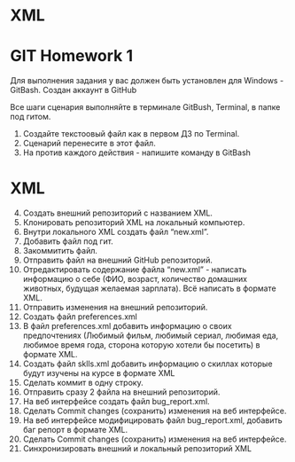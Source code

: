 # XML
# GIT Homework 1
Для выполнения задания у вас должен быть установлен для Windows - GitBash.
Создан аккаунт в GitHub

Все шаги сценария выполняйте в терминале GitBush, Terminal, в папке под гитом.

 1. Создайте текстоовый файл как в первом ДЗ по Terminal.
 2. Сценарий перенесите в этот файл.
 3. На против каждого действия - напишите команду в GitBash

# XML
 4. Создать внешний репозиторий c названием XML.
 5. Клонировать репозиторий XML на локальный компьютер.
 6. Внутри локального XML создать файл “new.xml”.
 7. Добавить файл под гит.
 8. Закоммитить файл.
 9. Отправить файл на внешний GitHub репозиторий.
 10. Отредактировать содержание файла “new.xml” - написать информацию о себе (ФИО, возраст, количество домашних животных, будущая желаемая зарплата). Всё написать в формате XML.
 11. Отправить изменения на внешний репозиторий.
 12. Создать файл preferences.xml
 13. В файл preferences.xml добавить информацию о своих предпочтениях (Любимый фильм, любимый сериал, любимая еда, любимое время года, сторона которую хотели бы посетить) в формате XML.
 14. Создать файл sklls.xml добавить информацию о скиллах которые будут изучены на курсе в формате XML
 15. Сделать коммит в одну строку.
 16. Отправить сразу 2 файла на внешний репозиторий.
 17. На веб интерфейсе создать файл bug_report.xml.
 18. Сделать Commit changes (сохранить) изменения на веб интерфейсе.
 19. На веб интерфейсе модифицировать файл bug_report.xml, добавить баг репорт в формате XML.
 20. Сделать Commit changes (сохранить) изменения на веб интерфейсе.
 21. Синхронизировать внешний и локальный репозиторий XML
